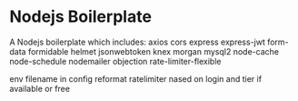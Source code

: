 # Nodejs Boilerplate

A Nodejs boilerplate which includes:
axios
cors
express
express-jwt
form-data
formidable
helmet
jsonwebtoken
knex
morgan
mysql2
node-cache
node-schedule
nodemailer
objection
rate-limiter-flexible


env filename  in config
reformat ratelimiter nased on login and tier if available or free